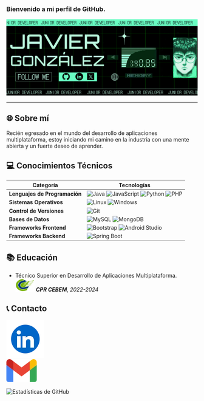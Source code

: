 #
### Bienvenido a mi perfil de GitHub. 
![banner](BANNER.png)

---

## 🌐 Sobre mí
Recién egresado en el mundo del desarrollo de aplicaciones multiplataforma, estoy iniciando mi camino en la industria con una mente abierta y un fuerte deseo de aprender.

## 💻 Conocimientos Técnicos

| Categoría               | Tecnologías                                                                                                                                                             |
|-------------------------|-------------------------------------------------------------------------------------------------------------------------------------------------------------------------|
| **Lenguajes de Programación** | ![Java](https://img.shields.io/badge/-Java-ED8B00?style=for-the-badge&logo=java&logoColor=white) ![JavaScript](https://img.shields.io/badge/-JavaScript-F7DF1E?style=flat-square&logo=javascript) ![Python](https://img.shields.io/badge/-Python-3776AB?style=flat-square&logo=Python) ![PHP](https://img.shields.io/badge/-PHP-777BB4?style=flat-square&logo=php) |
| **Sistemas Operativos**      | ![Linux](https://img.shields.io/badge/-Linux-FCC624?style=flat-square&logo=linux) ![Windows](https://img.shields.io/badge/-Windows-0078D6?style=flat-square&logo=windows)                                                         |
| **Control de Versiones**     | ![Git](https://img.shields.io/badge/-Git-F05032?style=flat-square&logo=git)                                                                                                                         |
| **Bases de Datos**           | ![MySQL](https://img.shields.io/badge/-MySQL-4479A1?style=flat-square&logo=mysql) ![MongoDB](https://img.shields.io/badge/-MongoDB-47A248?style=flat-square&logo=mongodb)                                                       |
| **Frameworks Frontend**      | ![Bootstrap](https://img.shields.io/badge/-Bootstrap-7952B3?style=flat-square&logo=bootstrap) ![Android Studio](https://img.shields.io/badge/-Android_Studio-3DDC84?style=flat-square&logo=android-studio)                     |
| **Frameworks Backend**       | ![Spring Boot](https://img.shields.io/badge/-SpringBoot-6DB33F?style=flat-square&logo=spring-boot)                                                                      |

## 📚 Educación
- Técnico Superior en Desarrollo de Aplicaciones Multiplataforma.<br>
  ![CEBEM](CEBEM.png) ***CPR CEBEM***, _2022-2024_

## 📞 Contacto
[![Linkedin](link.webp)](https://www.linkedin.com/in/javier-gonz%C3%A1lez-gim%C3%A9nez-a72426280/) <br> [![GMAIL](Gmail_icon_(2020).svg.webp)](mailto:javigongimenez@gmail.com)

![Estadísticas de GitHub](https://github-readme-stats.vercel.app/api?username=gonzgimnzjavier&show_icons=true)
